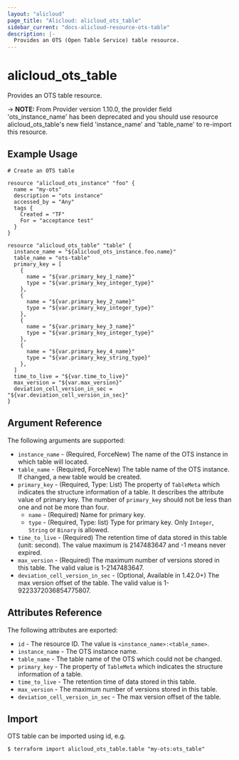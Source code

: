 ```yaml
---
layout: "alicloud"
page_title: "Alicloud: alicloud_ots_table"
sidebar_current: "docs-alicloud-resource-ots-table"
description: |-
  Provides an OTS (Open Table Service) table resource.
---
```


# alicloud\_ots\_table

Provides an OTS table resource.

-> **NOTE:** From Provider version 1.10.0, the provider field 'ots_instance_name' has been deprecated and
you should use resource alicloud_ots_table's new field 'instance_name' and 'table_name' to re-import this resource.

## Example Usage

```
# Create an OTS table

resource "alicloud_ots_instance" "foo" {
  name = "my-ots"
  description = "ots instance"
  accessed_by = "Any"
  tags {
    Created = "TF"
    For = "acceptance test"
  }
}

resource "alicloud_ots_table" "table" {
  instance_name = "${alicloud_ots_instance.foo.name}"
  table_name = "ots-table"
  primary_key = [
    {
      name = "${var.primary_key_1_name}"
      type = "${var.primary_key_integer_type}"
    },
    {
      name = "${var.primary_key_2_name}"
      type = "${var.primary_key_integer_type}"
    },
    {
      name = "${var.primary_key_3_name}"
      type = "${var.primary_key_integer_type}"
    },
    {
      name = "${var.primary_key_4_name}"
      type = "${var.primary_key_string_type}"
    },
  ]
  time_to_live = "${var.time_to_live}"
  max_version = "${var.max_version}"
  deviation_cell_version_in_sec = "${var.deviation_cell_version_in_sec}"
}
```

## Argument Reference

The following arguments are supported:

* `instance_name` - (Required, ForceNew) The name of the OTS instance in which table will located.
* `table_name` - (Required, ForceNew) The table name of the OTS instance. If changed, a new table would be created.
* `primary_key` - (Required, Type: List) The property of `TableMeta` which indicates the structure information of a table. It describes the attribute value of primary key. The number of `primary_key` should not be less than one and not be more than four.
    * `name` - (Required) Name for primary key.
    * `type` - (Required, Type: list) Type for primary key. Only `Integer`, `String` or `Binary` is allowed.
* `time_to_live` - (Required) The retention time of data stored in this table (unit: second). The value maximum is 2147483647 and -1 means never expired.
* `max_version` - (Required) The maximum number of versions stored in this table. The valid value is 1-2147483647.
* `deviation_cell_version_in_sec` - (Optional, Available in 1.42.0+) The max version offset of the table. The valid value is 1-9223372036854775807.

## Attributes Reference

The following attributes are exported:

* `id` - The resource ID. The value is `<instance_name>:<table_name>`.
* `instance_name` - The OTS instance name.
* `table_name` - The table name of the OTS which could not be changed.
* `primary_key` - The property of `TableMeta` which indicates the structure information of a table.
* `time_to_live` - The retention time of data stored in this table.
* `max_version` - The maximum number of versions stored in this table.
* `deviation_cell_version_in_sec` - The max version offset of the table.

## Import

OTS table can be imported using id, e.g.

```
$ terraform import alicloud_ots_table.table "my-ots:ots_table"
```

